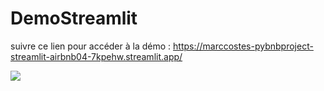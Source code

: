 # DemoStreamlit 

suivre ce lien  pour accéder à la démo : https://marccostes-pybnbproject-streamlit-airbnb04-7kpehw.streamlit.app/

<img src = "https://github.com/MarcCostes/PyBnBProject/main/StreamlitScreenshot.png">
